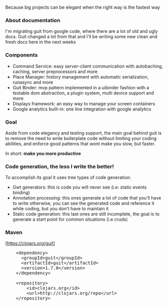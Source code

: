 Because big projects can be elegant when the right way is the fastest way

### About documentation

I'm migrating guit from google code, where there are a lot of old and ugly docs. Guit changed a lot from that and I'll be writing some new clean and fresh docs here in the next weeks

### Components

 * Command Service: easy server-client communication with autobaching, caching, server preprocessors and more
 * Place Manager: history management with automatic serialization, runasync and more
 * Guit Binder: mvp pattern implemented in a uibinder fashion with a testable dom abstraction, a plugin system, multi device support and more
 * Displays framework: an easy way to manage your screen containers
 * Google analytics built-in: one line integration with google analytics

### Goal

Aside from code elegancy and testing support, the main goal behind guit is to remove the need to write boilerplate code without limiting your coding abilities, and enforce good patterns that wont make you slow, but faster.

In short: **make you more productive**

### Code generation, the less I write the better!

To accomplish its goal it uses tree types of code generation:

 * Gwt generators: this is code you will never see (i.e: static events binding)
 * Annotation processing: this ones generate a lot of code that you'll have to write otherwise, you can see the generated code and reference it while coding, but you don't have to maintain it
 * Static code generation: this last ones are still incomplete, the goal is to generate a start point for common situations (i.e cruds)

### Maven 

[https://clojars.org/guit]
<pre>
	&lt;dependency&gt;
	  &lt;groupId&gt;guit&lt;/groupId&gt;
	  &lt;artifactId&gt;guit&lt;/artifactId&gt;
	  &lt;version&gt;1.7.0&lt;/version&gt;
	&lt;/dependency&gt;
	
	&lt;repository&gt;
		&lt;id&gt;clojars.org&lt;/id&gt;
		&lt;url&gt;http://clojars.org/repo&lt;/url&gt;
	&lt;/repository&gt;
</pre>